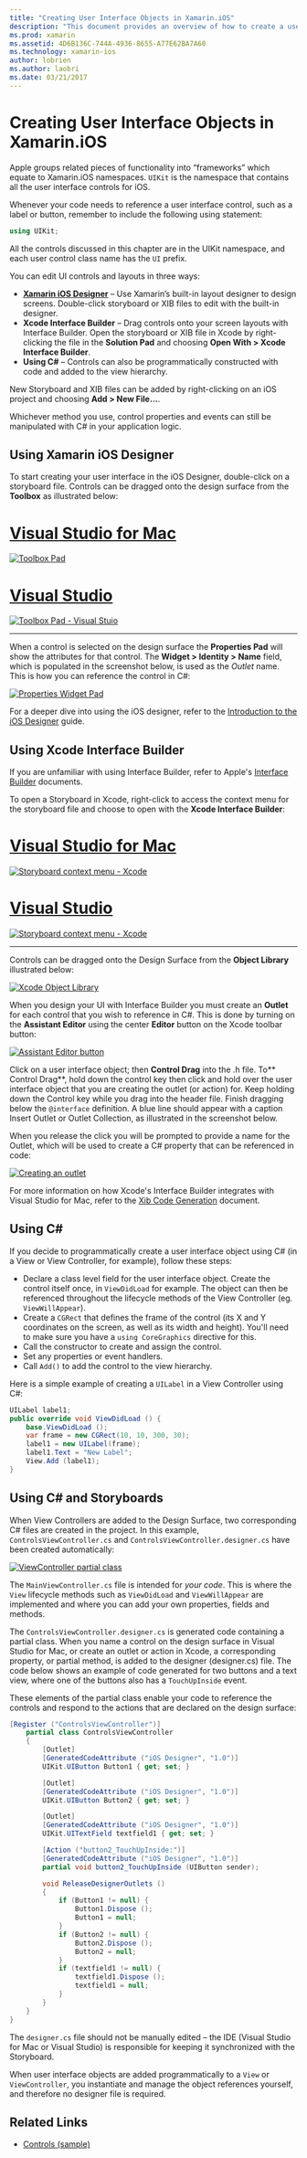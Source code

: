 ```yaml
---
title: "Creating User Interface Objects in Xamarin.iOS"
description: "This document provides an overview of how to create a user interface in Xamarin.iOS. It discusses the iOS Designer, Xcode Interface Builder, C#, and storyboards."
ms.prod: xamarin
ms.assetid: 4D6B136C-744A-4936-8655-A77E62BA7A60
ms.technology: xamarin-ios
author: lobrien
ms.author: laobri
ms.date: 03/21/2017
---
```


# Creating User Interface Objects in Xamarin.iOS

Apple groups related pieces of functionality into “frameworks” which equate to Xamarin.iOS namespaces. `UIKit` is the
namespace that contains all the user interface controls for iOS.

Whenever your code needs to reference a user interface control, such as a label or button, remember to include the following using statement:

```csharp
using UIKit;
```

All the controls discussed in this chapter are in the UIKit namespace, and each user control class name has the `UI` prefix.

You can edit UI controls and layouts in three ways:

-  **[Xamarin iOS Designer](~/ios/user-interface/designer/index.md)** – Use Xamarin’s built-in layout designer to design screens. Double-click storyboard or XIB files to edit with the built-in designer.
-  **Xcode Interface Builder** – Drag controls onto your screen layouts with Interface Builder. Open the storyboard or XIB file in Xcode by right-clicking the file in the **Solution Pad** and choosing **Open With > Xcode Interface Builder**.
-  **Using C#** – Controls can also be programmatically constructed with code and added to the view hierarchy.

New Storyboard and XIB files can be added by right-clicking on an iOS project and choosing **Add > New File...**.

Whichever method you use, control properties and events can still be manipulated with C# in your application logic.

## Using Xamarin iOS Designer

To start creating your user interface in the iOS Designer, double-click on a storyboard file. Controls can be dragged onto the design surface from the **Toolbox** as illustrated below:

# [Visual Studio for Mac](#tab/vsmac)

 [![](creating-ui-objects-images/image2b.png "Toolbox Pad")](creating-ui-objects-images/image2b.png#lightbox)
 
# [Visual Studio](#tab/vswin)

 [![](creating-ui-objects-images/image2b-vs.png "Toolbox Pad - Visual Stuio")](creating-ui-objects-images/image2b.png#lightbox)
 
-----

When a control is selected on the design surface the **Properties Pad** will show the attributes for that control. The **Widget > Identity > Name** field, which is populated in the screenshot below, is used as the *Outlet* name. This is how you can reference the control in C#:

 [![](creating-ui-objects-images/image3b.png "Properties Widget Pad")](creating-ui-objects-images/image3b.png#lightbox)

For a deeper dive into using the iOS designer, refer to the [Introduction to the iOS Designer](~/ios/user-interface/designer/introduction.md) guide.

## Using Xcode Interface Builder

If you are unfamiliar with using Interface Builder, refer to Apple's [Interface Builder](https://developer.apple.com/xcode/interface-builder/) documents.

To open a Storyboard in Xcode, right-click to access the context menu for the storyboard file and choose to open with the **Xcode Interface Builder**:

# [Visual Studio for Mac](#tab/vsmac)

 [![](creating-ui-objects-images/imagexcode.png "Storyboard context menu - Xcode")](creating-ui-objects-images/imagexcode.png#lightbox)
 
# [Visual Studio](#tab/vswin)

[![](creating-ui-objects-images/imagexcode-vs.png "Storyboard context menu - Xcode")](creating-ui-objects-images/imagexcode-vs.png#lightbox)

-----

Controls can be dragged onto the Design Surface from the **Object Library** illustrated below:

 [![](creating-ui-objects-images/image5a.png "Xcode Object Library")](creating-ui-objects-images/image5a.png#lightbox)

When you design your UI with Interface Builder you must create an **Outlet** for each control that you wish to
reference in C#. This is done by turning on the **Assistant Editor** using the center **Editor**
button on the Xcode toolbar button:

 [![](creating-ui-objects-images/image6a.png "Assistant Editor button")](creating-ui-objects-images/image6a.png#lightbox)

Click on a user interface object; then **Control Drag** into the .h file. To** Control Drag**, hold down the
control key then click and hold over the user interface object that you are creating the outlet (or action) for. Keep
holding down the Control key while you drag into the header file. Finish dragging below the `@interface` definition. A
 blue line should appear with a caption Insert Outlet or Outlet Collection, as illustrated in the screenshot below.

When you release the click you will be prompted to provide a name for the Outlet, which will be used to create a C#
property that can be referenced in code:

 [![](creating-ui-objects-images/image8a.png "Creating an outlet")](creating-ui-objects-images/image8a.png#lightbox)

For more information on how Xcode's Interface Builder integrates with Visual Studio for Mac,
refer to the [Xib Code Generation](~/ios/internals/xib-code-generation.md#generated) document.

##  Using C#

If you decide to programmatically create a user interface object using C# (in a View or View Controller, for example),
follow these steps:

-  Declare a class level field for the user interface object. Create the control itself once, in `ViewDidLoad`
for example. The object can then be referenced throughout the lifecycle methods of the View Controller (eg.
`ViewWillAppear`).
-  Create a `CGRect` that defines the frame of the control (its X and Y coordinates on the screen, as well as its width and height). You'll need to make sure you have a `using CoreGraphics` directive for this.
-  Call the constructor to create and assign the control.
-  Set any properties or event handlers.
-  Call `Add()` to add the control to the view hierarchy.

Here is a simple example of creating a `UILabel` in a View Controller using C#:

```csharp
UILabel label1;
public override void ViewDidLoad () {
    base.ViewDidLoad ();
    var frame = new CGRect(10, 10, 300, 30);
    label1 = new UILabel(frame);
    label1.Text = "New Label";
    View.Add (label1);
}
```

<a name="partial_classes" />

## Using C# and Storyboards

When View Controllers are added to the Design Surface, two corresponding C# files are created in the project. In this example, `ControlsViewController.cs` and `ControlsViewController.designer.cs` have been created automatically:

 [![](creating-ui-objects-images/image9b.png "ViewController partial class")](creating-ui-objects-images/image9b.png#lightbox)

The `MainViewController.cs` file is intended for *your code*. This is where the `View` lifecycle methods such as
`ViewDidLoad` and `ViewWillAppear` are implemented and where you can add your own properties, fields and methods.

The `ControlsViewController.designer.cs` is generated code containing a partial class. When you name a control on the design surface in Visual Studio for Mac, or create an outlet or action in Xcode, a corresponding property, or partial method, is added to the designer (designer.cs) file. The code below shows an example of code generated for two buttons and a text view,
where one of the buttons also has a `TouchUpInside` event.

These elements of the partial class enable your code to reference the controls and respond to the actions that
are declared on the design surface:

```csharp
[Register ("ControlsViewController")]
    partial class ControlsViewController
    {
        [Outlet]
        [GeneratedCodeAttribute ("iOS Designer", "1.0")]
        UIKit.UIButton Button1 { get; set; }

        [Outlet]
        [GeneratedCodeAttribute ("iOS Designer", "1.0")]
        UIKit.UIButton Button2 { get; set; }

        [Outlet]
        [GeneratedCodeAttribute ("iOS Designer", "1.0")]
        UIKit.UITextField textfield1 { get; set; }

        [Action ("button2_TouchUpInside:")]
        [GeneratedCodeAttribute ("iOS Designer", "1.0")]
        partial void button2_TouchUpInside (UIButton sender);

        void ReleaseDesignerOutlets ()
        {
            if (Button1 != null) {
                Button1.Dispose ();
                Button1 = null;
            }
            if (Button2 != null) {
                Button2.Dispose ();
                Button2 = null;
            }
            if (textfield1 != null) {
                textfield1.Dispose ();
                textfield1 = null;
            }
        }
    }
}
```

The `designer.cs` file should not be manually edited – the IDE (Visual Studio for Mac or Visual Studio) is responsible for keeping
it synchronized with the Storyboard.

When user interface objects are added programmatically to a `View` or `ViewController`, you instantiate and manage the object references yourself, and therefore no designer file is required.



## Related Links

- [Controls (sample)](https://developer.xamarin.com/samples/Controls/)
